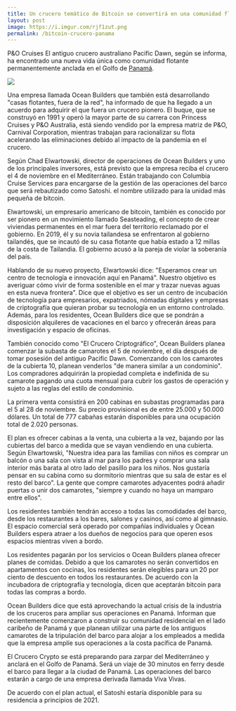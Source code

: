 ```yaml
---
title: Un crucero temático de Bitcoin se convertirá en una comunidad flotante frente a Panamá
layout: post
image: https://i.imgur.com/rjf1zut.png
permalink: /bitcoin-crucero-panama
---
```


P&O Cruises El antiguo crucero australiano Pacific Dawn, según se informa, ha encontrado una nueva vida única como comunidad flotante permanentemente anclada en el Golfo de [Panamá](https://panama-zone.com/2020/10/19/bitcoin-cruise-ship). 

![](https://i.imgur.com/rjf1zut.png)

Una empresa llamada Ocean Builders que también está desarrollando "casas flotantes, fuera de la red", ha informado de que ha llegado a un acuerdo para adquirir el que fuera un crucero pionero. El buque, que se construyó en 1991 y operó la mayor parte de su carrera con Princess Cruises y P&O Australia, está siendo vendido por la empresa matriz de P&O, Carnival Corporation, mientras trabajan para racionalizar su flota acelerando las eliminaciones debido al impacto de la pandemia en el crucero.

Según Chad Elwartowski, director de operaciones de Ocean Builders y uno de los principales inversores, está previsto que la empresa reciba el crucero el 4 de noviembre en el Mediterráneo. Están trabajando con Columbia Cruise Services para encargarse de la gestión de las operaciones del barco que será rebautizado como Satoshi. el nombre utilizado para la unidad más pequeña de bitcoin.

Elwartowski, un empresario americano de bitcoin, también es conocido por ser pionero en un movimiento llamado Seasteading, el concepto de crear viviendas permanentes en el mar fuera del territorio reclamado por el gobierno. En 2019, él y su novia tailandesa se enfrentaron al gobierno tailandés, que se incautó de su casa flotante que había estado a 12 millas de la costa de Tailandia. El gobierno acusó a la pareja de violar la soberanía del país.

Hablando de su nuevo proyecto, Elwartowski dice: "Esperamos crear un centro de tecnología e innovación aquí en Panamá". Nuestro objetivo es averiguar cómo vivir de forma sostenible en el mar y trazar nuevas aguas en esta nueva frontera". Dice que el objetivo es ser un centro de incubación de tecnología para empresarios, expatriados, nómadas digitales y empresas de criptografía que quieran probar su tecnología en un entorno controlado. Además, para los residentes, Ocean Builders dice que se pondrán a disposición alquileres de vacaciones en el barco y ofrecerán áreas para investigación y espacio de oficinas.

También conocido como "El Crucero Criptográfico", Ocean Builders planea comenzar la subasta de camarotes el 5 de noviembre, el día después de tomar posesión del antiguo Pacific Dawn. Comenzando con los camarotes de la cubierta 10, planean venderlos "de manera similar a un condominio". Los compradores adquirirán la propiedad completa e indefinida de su camarote pagando una cuota mensual para cubrir los gastos de operación y sujeto a las reglas del estilo de condominio.

La primera venta consistirá en 200 cabinas en subastas programadas para el 5 al 28 de noviembre. Su precio provisional es de entre 25.000 y 50.000 dólares. Un total de 777 cabañas estarán disponibles para una ocupación total de 2.020 personas.

El plan es ofrecer cabinas a la venta, una cubierta a la vez, bajando por las cubiertas del barco a medida que se vayan vendiendo en una cubierta. Según Elwartowski, "Nuestra idea para las familias con niños es comprar un balcón o una sala con vista al mar para los padres y comprar una sala interior más barata al otro lado del pasillo para los niños. Nos gustaría pensar en su cabina como su dormitorio mientras que su sala de estar es el resto del barco". La gente que compre camarotes adyacentes podrá añadir puertas o unir dos camarotes, "siempre y cuando no haya un mamparo entre ellos".

Los residentes también tendrán acceso a todas las comodidades del barco, desde los restaurantes a los bares, salones y casinos, así como al gimnasio. El espacio comercial será operado por compañías individuales y Ocean Builders espera atraer a los dueños de negocios para que operen esos espacios mientras viven a bordo. 

Los residentes pagarán por los servicios o Ocean Builders planea ofrecer planes de comidas. Debido a que los camarotes no serán convertidos en apartamentos con cocinas, los residentes serán elegibles para un 20 por ciento de descuento en todos los restaurantes. De acuerdo con la incubadora de criptografía y tecnología, dicen que aceptarán bitcoin para todas las compras a bordo. 

Ocean Builders dice que está aprovechando la actual crisis de la industria de los cruceros para ampliar sus operaciones en Panamá. Informan que recientemente comenzaron a construir su comunidad residencial en el lado caribeño de Panamá y que planean utilizar una parte de los antiguos camarotes de la tripulación del barco para alojar a los empleados a medida que la empresa amplíe sus operaciones a la costa pacífica de Panamá.

El Crucero Crypto se está preparando para zarpar del Mediterráneo y anclará en el Golfo de Panamá. Será un viaje de 30 minutos en ferry desde el barco para llegar a la ciudad de Panamá. Las operaciones del barco estarán a cargo de una empresa derivada llamada Viva Vivas.

De acuerdo con el plan actual, el Satoshi estaría disponible para su residencia a principios de 2021.
